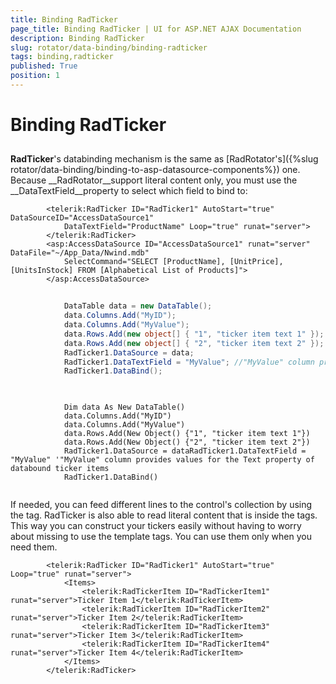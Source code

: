 ```yaml
---
title: Binding RadTicker
page_title: Binding RadTicker | UI for ASP.NET AJAX Documentation
description: Binding RadTicker
slug: rotator/data-binding/binding-radticker
tags: binding,radticker
published: True
position: 1
---
```


# Binding RadTicker



## 

__RadTicker__'s databinding mechanism is the same as [RadRotator's]({%slug rotator/data-binding/binding-to-asp-datasource-components%}) one. Because __RadRotator__support literal content only, you must use the __DataTextField__property to select which field to bind to:



````ASPNET
	    <telerik:RadTicker ID="RadTicker1" AutoStart="true" DataSourceID="AccessDataSource1"
	        DataTextField="ProductName" Loop="true" runat="server">
	    </telerik:RadTicker>
	    <asp:AccessDataSource ID="AccessDataSource1" runat="server" DataFile="~/App_Data/Nwind.mdb"
	        SelectCommand="SELECT [ProductName], [UnitPrice], [UnitsInStock] FROM [Alphabetical List of Products]">
	    </asp:AccessDataSource>
````





````C#
	
			DataTable data = new DataTable();
			data.Columns.Add("MyID");
			data.Columns.Add("MyValue");
			data.Rows.Add(new object[] { "1", "ticker item text 1" });
			data.Rows.Add(new object[] { "2", "ticker item text 2" });
			RadTicker1.DataSource = data;
			RadTicker1.DataTextField = "MyValue"; //"MyValue" column provides values for the Text property of databound ticker items
			RadTicker1.DataBind();
	
````
````VB
	
	        Dim data As New DataTable()
	        data.Columns.Add("MyID")
	        data.Columns.Add("MyValue")
	        data.Rows.Add(New Object() {"1", "ticker item text 1"})
	        data.Rows.Add(New Object() {"2", "ticker item text 2"})
	        RadTicker1.DataSource = dataRadTicker1.DataTextField = "MyValue" '"MyValue" column provides values for the Text property of databound ticker items
	        RadTicker1.DataBind()
	
````


If needed, you can feed different lines to the control's <items> collection by using the __<RadTickerItem>__ tag. RadTicker is also able to read literal content that is inside the __<RadTickerItem>__ tags. This way you can construct your tickers easily without having to worry about missing to use the template tags. You can use them only when you need them.

````ASPNET
	    <telerik:RadTicker ID="RadTicker1" AutoStart="true" Loop="true" runat="server">
	        <Items>
	            <telerik:RadTickerItem ID="RadTickerItem1" runat="server">Ticker Item 1</telerik:RadTickerItem>
	            <telerik:RadTickerItem ID="RadTickerItem2" runat="server">Ticker Item 2</telerik:RadTickerItem>
	            <telerik:RadTickerItem ID="RadTickerItem3" runat="server">Ticker Item 3</telerik:RadTickerItem>
	            <telerik:RadTickerItem ID="RadTickerItem4" runat="server">Ticker Item 4</telerik:RadTickerItem>
	        </Items>
	    </telerik:RadTicker>
````


